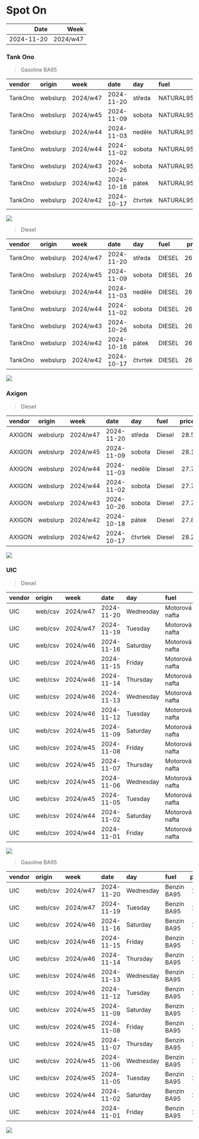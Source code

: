 Spot On
================

|       Date |     Week |
|-----------:|---------:|
| 2024-11-20 | 2024/w47 |

### Tank Ono

> Gasoline BA95

| vendor  | origin   | week     | date       | day     | fuel      | price | PriceVAT |
|:--------|:---------|:---------|:-----------|:--------|:----------|------:|---------:|
| TankOno | webslurp | 2024/w47 | 2024-11-20 | středa  | NATURAL95 | 27.69 |     33.5 |
| TankOno | webslurp | 2024/w45 | 2024-11-09 | sobota  | NATURAL95 | 28.02 |     33.9 |
| TankOno | webslurp | 2024/w44 | 2024-11-03 | neděle  | NATURAL95 | 28.02 |     33.9 |
| TankOno | webslurp | 2024/w44 | 2024-11-02 | sobota  | NATURAL95 | 28.02 |     33.9 |
| TankOno | webslurp | 2024/w43 | 2024-10-26 | sobota  | NATURAL95 | 28.02 |     33.9 |
| TankOno | webslurp | 2024/w42 | 2024-10-18 | pátek   | NATURAL95 | 27.69 |     33.5 |
| TankOno | webslurp | 2024/w42 | 2024-10-17 | čtvrtek | NATURAL95 | 27.69 |     33.5 |

<img src="SpotOn_files/figure-gfm/tono-ba95-1.png" style="display: block; margin: auto auto auto 0;" />

> Diesel

| vendor  | origin   | week     | date       | day     | fuel   | price | PriceVAT |
|:--------|:---------|:---------|:-----------|:--------|:-------|------:|---------:|
| TankOno | webslurp | 2024/w47 | 2024-11-20 | středa  | DIESEL | 26.86 |     32.5 |
| TankOno | webslurp | 2024/w45 | 2024-11-09 | sobota  | DIESEL | 26.36 |     31.9 |
| TankOno | webslurp | 2024/w44 | 2024-11-03 | neděle  | DIESEL | 26.36 |     31.9 |
| TankOno | webslurp | 2024/w44 | 2024-11-02 | sobota  | DIESEL | 26.36 |     31.9 |
| TankOno | webslurp | 2024/w43 | 2024-10-26 | sobota  | DIESEL | 26.36 |     31.9 |
| TankOno | webslurp | 2024/w42 | 2024-10-18 | pátek   | DIESEL | 26.36 |     31.9 |
| TankOno | webslurp | 2024/w42 | 2024-10-17 | čtvrtek | DIESEL | 26.36 |     31.9 |

<img src="SpotOn_files/figure-gfm/tono-diesel-1.png" style="display: block; margin: auto auto auto 0;" />

### Axigon

> Diesel

| vendor | origin   | week     | date       | day     | fuel   | price | PriceVAT |
|:-------|:---------|:---------|:-----------|:--------|:-------|------:|---------:|
| AXIGON | webslurp | 2024/w47 | 2024-11-20 | středa  | Diesel |  28.5 |     34.5 |
| AXIGON | webslurp | 2024/w45 | 2024-11-09 | sobota  | Diesel |  28.1 |     34.0 |
| AXIGON | webslurp | 2024/w44 | 2024-11-03 | neděle  | Diesel |  27.7 |     33.6 |
| AXIGON | webslurp | 2024/w44 | 2024-11-02 | sobota  | Diesel |  27.7 |     33.6 |
| AXIGON | webslurp | 2024/w43 | 2024-10-26 | sobota  | Diesel |  27.7 |     33.5 |
| AXIGON | webslurp | 2024/w42 | 2024-10-18 | pátek   | Diesel |  27.8 |     33.7 |
| AXIGON | webslurp | 2024/w42 | 2024-10-17 | čtvrtek | Diesel |  28.2 |     34.1 |

<img src="SpotOn_files/figure-gfm/axigon-diesel-1.png" style="display: block; margin: auto auto auto 0;" />

### UIC

> Diesel

| vendor | origin  | week     | date       | day       | fuel           | price | priceVAT |
|:-------|:--------|:---------|:-----------|:----------|:---------------|------:|---------:|
| UIC    | web/csv | 2024/w47 | 2024-11-20 | Wednesday | Motorová nafta |  27.1 |     32.8 |
| UIC    | web/csv | 2024/w47 | 2024-11-19 | Tuesday   | Motorová nafta |  27.1 |     32.8 |
| UIC    | web/csv | 2024/w46 | 2024-11-16 | Saturday  | Motorová nafta |  27.0 |     32.7 |
| UIC    | web/csv | 2024/w46 | 2024-11-15 | Friday    | Motorová nafta |  27.0 |     32.7 |
| UIC    | web/csv | 2024/w46 | 2024-11-14 | Thursday  | Motorová nafta |  26.9 |     32.5 |
| UIC    | web/csv | 2024/w46 | 2024-11-13 | Wednesday | Motorová nafta |  26.9 |     32.5 |
| UIC    | web/csv | 2024/w46 | 2024-11-12 | Tuesday   | Motorová nafta |  26.8 |     32.4 |
| UIC    | web/csv | 2024/w45 | 2024-11-09 | Saturday  | Motorová nafta |  26.7 |     32.3 |
| UIC    | web/csv | 2024/w45 | 2024-11-08 | Friday    | Motorová nafta |  26.8 |     32.4 |
| UIC    | web/csv | 2024/w45 | 2024-11-07 | Thursday  | Motorová nafta |  26.8 |     32.4 |
| UIC    | web/csv | 2024/w45 | 2024-11-06 | Wednesday | Motorová nafta |  26.6 |     32.2 |
| UIC    | web/csv | 2024/w45 | 2024-11-05 | Tuesday   | Motorová nafta |  26.4 |     31.9 |
| UIC    | web/csv | 2024/w44 | 2024-11-02 | Saturday  | Motorová nafta |  26.3 |     31.8 |
| UIC    | web/csv | 2024/w44 | 2024-11-01 | Friday    | Motorová nafta |  26.3 |     31.8 |

<img src="SpotOn_files/figure-gfm/uic-diesel-1.png" style="display: block; margin: auto auto auto 0;" />

> Gasoline BA95

| vendor | origin  | week     | date       | day       | fuel        | price | priceVAT |
|:-------|:--------|:---------|:-----------|:----------|:------------|------:|---------:|
| UIC    | web/csv | 2024/w47 | 2024-11-20 | Wednesday | Benzin BA95 |  27.6 |     33.4 |
| UIC    | web/csv | 2024/w47 | 2024-11-19 | Tuesday   | Benzin BA95 |  27.6 |     33.4 |
| UIC    | web/csv | 2024/w46 | 2024-11-16 | Saturday  | Benzin BA95 |  27.5 |     33.3 |
| UIC    | web/csv | 2024/w46 | 2024-11-15 | Friday    | Benzin BA95 |  27.5 |     33.3 |
| UIC    | web/csv | 2024/w46 | 2024-11-14 | Thursday  | Benzin BA95 |  27.4 |     33.2 |
| UIC    | web/csv | 2024/w46 | 2024-11-13 | Wednesday | Benzin BA95 |  27.5 |     33.3 |
| UIC    | web/csv | 2024/w46 | 2024-11-12 | Tuesday   | Benzin BA95 |  27.4 |     33.2 |
| UIC    | web/csv | 2024/w45 | 2024-11-09 | Saturday  | Benzin BA95 |  27.4 |     33.2 |
| UIC    | web/csv | 2024/w45 | 2024-11-08 | Friday    | Benzin BA95 |  27.5 |     33.3 |
| UIC    | web/csv | 2024/w45 | 2024-11-07 | Thursday  | Benzin BA95 |  27.5 |     33.3 |
| UIC    | web/csv | 2024/w45 | 2024-11-06 | Wednesday | Benzin BA95 |  27.4 |     33.2 |
| UIC    | web/csv | 2024/w45 | 2024-11-05 | Tuesday   | Benzin BA95 |  27.4 |     33.2 |
| UIC    | web/csv | 2024/w44 | 2024-11-02 | Saturday  | Benzin BA95 |  27.3 |     33.0 |
| UIC    | web/csv | 2024/w44 | 2024-11-01 | Friday    | Benzin BA95 |  27.3 |     33.0 |

<img src="SpotOn_files/figure-gfm/uic-ba95-1.png" style="display: block; margin: auto auto auto 0;" />
